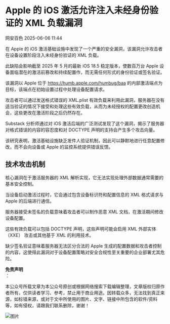 #  Apple 的 iOS 激活允许注入未经身份验证的 XML 负载漏洞  
 网安百色   2025-06-06 11:44  
  
在 Apple 的 iOS 激活基础设施中发现了一个严重的安全漏洞，该漏洞允许攻击者在设备设置阶段注入未经身份验证的 XML 负载。  
  
此缺陷会影响截至 2025 年 5 月的最新 iOS 18.5 稳定版本，使数百万台 Apple 设备面临潜在的激活前篡改和持续配置作，而无需任何形式的身份验证或签名验证。  
  
该漏洞以 Apple 位于 https://humb.apple.com/humbug/baa 的内部激活端点为目标，该端点在初始设置过程中处理设备配置请求。  
  
攻击者可以通过发送格式错误的 XML.plist 有效负载来利用此漏洞，服务器在没有适当验证的情况下接受和处理这些有效负载，从而为未经授权的配置更改创造机会，这些更改在激活阶段之后仍然存在。  
  
Substack 分析师通过对 iOS 激活后端的广泛测试发现了这个漏洞，揭示了服务器对格式错误的内容的容忍度和对 DOCTYPE 声明的支持会产生多个攻击向量。  
  
该研究表明，激活基础设施缺乏发件人验证机制，因此可以静默地进行任意配置修改，而不会向设备或 Apple 的监控系统提供错误反馈。  
## 技术攻击机制  
  
核心漏洞在于激活服务器的 XML 解析实现，它无法实现处理外部数据通常需要的基本安全控制。  
  
当设备启动激活过程时，它会通过包含设备标识符和配置信息的 XML 格式请求与 Apple 的后端进行通信。  
  
服务器接受未签名的负载意味着攻击者可以制作恶意 XML 文档，在激活期间修改设备配置。  
  
这些有效负载可以包括 DOCTYPE 声明，这些声明可能会启用 XML 外部实体 （XXE） 攻击或其他基于 XML 的利用技术。  
  
缺少签名验证意味着服务器无法区分合法的 Apple 生成的配置数据和攻击者控制的内容，这使得此漏洞对于设备配置策略对安全合规性至关重要的企业部署尤其危险。  
  
**免责声明**  
：  
  
本公众号所载文章为本公众号原创或根据网络搜索下载编辑整理，文章版权归原作者所有，仅供读者学习、参考，禁止用于商业用途。因转载众多，无法找到真正来源，如标错来源，或对于文中所使用的图片、文字、链接中所包含的软件/资料等，如有侵权，请跟我们联系删除，谢谢！  
  
![图片](https://mmbiz.qpic.cn/mmbiz_jpg/1QIbxKfhZo5lNbibXUkeIxDGJmD2Md5vKicbNtIkdNvibicL87FjAOqGicuxcgBuRjjolLcGDOnfhMdykXibWuH6DV1g/640?wx_fmt=other&from=appmsg&wxfrom=5&wx_lazy=1&wx_co=1&tp=webp "")  
  
